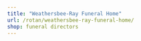 ```yaml
---
title: "Weathersbee-Ray Funeral Home"
url: /rotan/weathersbee-ray-funeral-home/
shop: funeral directors
---
```

